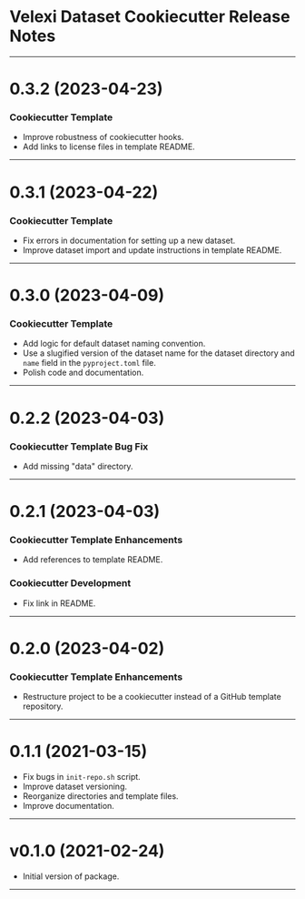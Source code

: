 Velexi Dataset Cookiecutter Release Notes
=========================================
-------------------------------------------------------------------------------
0.3.2 (2023-04-23)
==================
### Cookiecutter Template
* Improve robustness of cookiecutter hooks.
* Add links to license files in template README.

-------------------------------------------------------------------------------
0.3.1 (2023-04-22)
==================
### Cookiecutter Template
* Fix errors in documentation for setting up a new dataset.
* Improve dataset import and update instructions in template README.

-------------------------------------------------------------------------------
0.3.0 (2023-04-09)
==================
### Cookiecutter Template
* Add logic for default dataset naming convention.
* Use a slugified version of the dataset name for the dataset directory and
  `name` field in the `pyproject.toml` file.
* Polish code and documentation.

-------------------------------------------------------------------------------
0.2.2 (2023-04-03)
==================
### Cookiecutter Template Bug Fix
* Add missing "data" directory.

-------------------------------------------------------------------------------
0.2.1 (2023-04-03)
==================
### Cookiecutter Template Enhancements
* Add references to template README.

### Cookiecutter Development
* Fix link in README.

-------------------------------------------------------------------------------
0.2.0 (2023-04-02)
==================
### Cookiecutter Template Enhancements
* Restructure project to be a cookiecutter instead of a GitHub template
  repository.

-------------------------------------------------------------------------------
0.1.1 (2021-03-15)
==================
* Fix bugs in `init-repo.sh` script.
* Improve dataset versioning.
* Reorganize directories and template files.
* Improve documentation.

-------------------------------------------------------------------------------
v0.1.0 (2021-02-24)
===================
* Initial version of package.

-------------------------------------------------------------------------------
